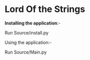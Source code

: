 # Lord Of the Strings

<b>Installing the application</b>:-

Run Source/install.py

Using the application:-

Run Source/Main.py

